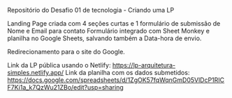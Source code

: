 Repositório do Desafio 01 de tecnologia - Criando uma LP

Landing Page criada com 4 seções curtas e 1 formulário de submissão de Nome e Email para contato
Formulário integrado com Sheet Monkey e planilha no Google Sheets, salvando também a Data-hora de envio.

Redirecionamento para o site do Google.

Link da LP pública usando o Netlify: https://lp-arquitetura-simples.netlify.app/
Link da planilha com os dados submetidos: https://docs.google.com/spreadsheets/d/1ZgOK57fqWqnGmD05VlDcP1RICF7Ki1a_k7QzWu21ZBo/edit?usp=sharing
